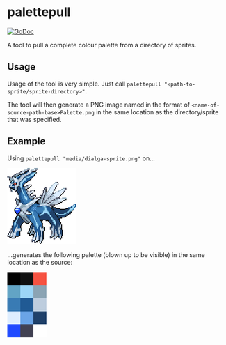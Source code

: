 # palettepull
[![GoDoc](https://godoc.org/github.com/zedseven/palettepull?status.svg)](https://godoc.org/github.com/zedseven/palettepull)

A tool to pull a complete colour palette from a directory of sprites.

## Usage
Usage of the tool is very simple. Just call `palettepull "<path-to-sprite/sprite-directory>"`.

The tool will then generate a PNG image named in the format of `<name-of-source-path-base>Palette.png` in the same
location as the directory/sprite that was specified.

## Example
Using `palettepull "media/dialga-sprite.png"` on...

![Dialga Sprite](media/dialga-sprite.png "The sprite of the Pokémon Dialga.")

...generates the following palette (blown up to be visible) in the same location as the source:

![Dialga Sprite Palette](media/dialga-spritePalette.png "The palette generated from the above sprite (blown up).")